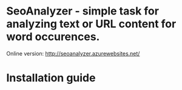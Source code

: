 # SeoAnalyzer - simple task for analyzing text or URL content for word occurences.
Online version: http://seoanalyzer.azurewebsites.net/

<h1>Installation guide </h1>
